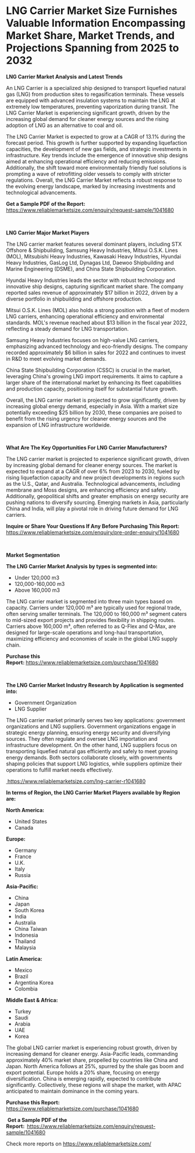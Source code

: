 <p><h1>LNG Carrier Market Size Furnishes Valuable Information Encompassing Market Share, Market Trends, and Projections Spanning from 2025 to 2032</h1></p><p><strong>LNG Carrier Market Analysis and Latest Trends</strong></p>
<p><p>An LNG Carrier is a specialized ship designed to transport liquefied natural gas (LNG) from production sites to regasification terminals. These vessels are equipped with advanced insulation systems to maintain the LNG at extremely low temperatures, preventing vaporization during transit. The LNG Carrier Market is experiencing significant growth, driven by the increasing global demand for cleaner energy sources and the rising adoption of LNG as an alternative to coal and oil.</p><p>The LNG Carrier Market is expected to grow at a CAGR of 13.1% during the forecast period. This growth is further supported by expanding liquefaction capacities, the development of new gas fields, and strategic investments in infrastructure. Key trends include the emergence of innovative ship designs aimed at enhancing operational efficiency and reducing emissions. Additionally, the shift toward more environmentally friendly fuel solutions is prompting a wave of retrofitting older vessels to comply with stricter regulations. Overall, the LNG Carrier Market reflects a robust response to the evolving energy landscape, marked by increasing investments and technological advancements.</p></p>
<p><strong>Get a Sample PDF of the Report:&nbsp;</strong> <a href="https://www.reliablemarketsize.com/enquiry/request-sample/1041680?utm_campaign=1901&utm_medium=2&utm_source=Github&utm_content=ia&utm_term=16022025&utm_id=lng-carrier">https://www.reliablemarketsize.com/enquiry/request-sample/1041680</a></p>
<p>&nbsp;</p>
<p><strong>LNG Carrier Major Market Players</strong></p>
<p><p>The LNG carrier market features several dominant players, including STX Offshore & Shipbuilding, Samsung Heavy Industries, Mitsui O.S.K. Lines (MOL), Mitsubishi Heavy Industries, Kawasaki Heavy Industries, Hyundai Heavy Industries, GasLog Ltd, Dynagas Ltd, Daewoo Shipbuilding and Marine Engineering (DSME), and China State Shipbuilding Corporation. </p><p>Hyundai Heavy Industries leads the sector with robust technology and innovative ship designs, capturing significant market share. The company reported sales revenue of approximately $17 billion in 2022, driven by a diverse portfolio in shipbuilding and offshore production. </p><p>Mitsui O.S.K. Lines (MOL) also holds a strong position with a fleet of modern LNG carriers, enhancing operational efficiency and environmental standards. MOL's revenue reached about $13 billion in the fiscal year 2022, reflecting a steady demand for LNG transportation.</p><p>Samsung Heavy Industries focuses on high-value LNG carriers, emphasizing advanced technology and eco-friendly designs. The company recorded approximately $6 billion in sales for 2022 and continues to invest in R&D to meet evolving market demands.</p><p>China State Shipbuilding Corporation (CSSC) is crucial in the market, leveraging China's growing LNG import requirements. It aims to capture a larger share of the international market by enhancing its fleet capabilities and production capacity, positioning itself for substantial future growth.</p><p>Overall, the LNG carrier market is projected to grow significantly, driven by increasing global energy demand, especially in Asia. With a market size potentially exceeding $25 billion by 2030, these companies are poised to benefit from the rising urgency for cleaner energy sources and the expansion of LNG infrastructure worldwide.</p></p>
<p>&nbsp;</p>
<p><strong>What Are The Key Opportunities For LNG Carrier Manufacturers?</strong></p>
<p><p>The LNG carrier market is projected to experience significant growth, driven by increasing global demand for cleaner energy sources. The market is expected to expand at a CAGR of over 6% from 2023 to 2030, fueled by rising liquefaction capacity and new project developments in regions such as the U.S., Qatar, and Australia. Technological advancements, including membrane and Moss designs, are enhancing efficiency and safety. Additionally, geopolitical shifts and greater emphasis on energy security are pushing nations to diversify sourcing. Emerging markets in Asia, particularly China and India, will play a pivotal role in driving future demand for LNG carriers.</p></p>
<p><strong>Inquire or Share Your Questions If Any Before Purchasing This Report:</strong> <a href="https://www.reliablemarketsize.com/enquiry/pre-order-enquiry/1041680?utm_campaign=1901&utm_medium=2&utm_source=Github&utm_content=ia&utm_term=16022025&utm_id=lng-carrier">https://www.reliablemarketsize.com/enquiry/pre-order-enquiry/1041680</a></p>
<p>&nbsp;</p>
<p><strong>Market Segmentation</strong></p>
<p><strong>The LNG Carrier Market Analysis by types is segmented into:</strong></p>
<p><ul><li>Under 120,000 m3</li><li>120,000-160,000 m3</li><li>Above 160,000 m3</li></ul></p>
<p><p>The LNG carrier market is segmented into three main types based on capacity. Carriers under 120,000 m³ are typically used for regional trade, often serving smaller terminals. The 120,000 to 160,000 m³ segment caters to mid-sized export projects and provides flexibility in shipping routes. Carriers above 160,000 m³, often referred to as Q-Flex and Q-Max, are designed for large-scale operations and long-haul transportation, maximizing efficiency and economies of scale in the global LNG supply chain.</p></p>
<p><strong>Purchase this Report:&nbsp;</strong><a href="https://www.reliablemarketsize.com/purchase/1041680?utm_campaign=1901&utm_medium=2&utm_source=Github&utm_content=ia&utm_term=16022025&utm_id=lng-carrier">https://www.reliablemarketsize.com/purchase/1041680</a></p>
<p>&nbsp;</p>
<p><strong>The LNG Carrier Market Industry Research by Application is segmented into:</strong></p>
<p><ul><li>Government Organization</li><li>LNG Supplier</li></ul></p>
<p><p>The LNG carrier market primarily serves two key applications: government organizations and LNG suppliers. Government organizations engage in strategic energy planning, ensuring energy security and diversifying sources. They often regulate and oversee LNG importation and infrastructure development. On the other hand, LNG suppliers focus on transporting liquefied natural gas efficiently and safely to meet growing energy demands. Both sectors collaborate closely, with governments shaping policies that support LNG logistics, while suppliers optimize their operations to fulfill market needs effectively.</p></p>
<p><a href="https://www.reliablemarketsize.com/lng-carrier-r1041680?utm_campaign=1901&utm_medium=2&utm_source=Github&utm_content=ia&utm_term=16022025&utm_id=lng-carrier">&nbsp;https://www.reliablemarketsize.com/lng-carrier-r1041680</a></p>
<p><strong>In terms of Region, the LNG Carrier Market Players available by Region are:</strong></p>
<p>
    <p> <strong> North America: </strong>
        <ul>
            <li>United States</li>
            <li>Canada</li>
        </ul>
        </p> 
    <p> <strong> Europe: </strong>
        <ul>
            <li>Germany</li>
            <li>France</li>
            <li>U.K.</li>
            <li>Italy</li>
            <li>Russia</li>
        </ul>
        </p> 
    <p> <strong> Asia-Pacific: </strong>
        <ul>
            <li>China</li>
            <li>Japan</li>
            <li>South Korea</li>
            <li>India</li>
            <li>Australia</li>
            <li>China Taiwan</li>
            <li>Indonesia</li>
            <li>Thailand</li>
            <li>Malaysia</li>
        </ul>
        </p> 
    <p> <strong> Latin America: </strong>
        <ul>
            <li>Mexico</li>
            <li>Brazil</li>
            <li>Argentina Korea</li>
            <li>Colombia</li>
        </ul>
        </p> 
    <p> <strong> Middle East & Africa: </strong>
        <ul>
            <li>Turkey</li>
            <li>Saudi</li>
            <li>Arabia</li>
            <li>UAE</li>
            <li>Korea</li>
        </ul>
    </p>
    </p>
<p><p>The global LNG carrier market is experiencing robust growth, driven by increasing demand for cleaner energy. Asia-Pacific leads, commanding approximately 40% market share, propelled by countries like China and Japan. North America follows at 25%, spurred by the shale gas boom and export potential. Europe holds a 20% share, focusing on energy diversification. China is emerging rapidly, expected to contribute significantly. Collectively, these regions will shape the market, with APAC anticipated to maintain dominance in the coming years.</p></p>
<p><strong>Purchase this Report: </strong><a href="https://www.reliablemarketsize.com/purchase/1041680?utm_campaign=1901&utm_medium=2&utm_source=Github&utm_content=ia&utm_term=16022025&utm_id=lng-carrier">https://www.reliablemarketsize.com/purchase/1041680</a></p>
<p>&nbsp;<strong>Get a Sample PDF of the Report:&nbsp;&nbsp;</strong><a href="https://www.reliablemarketsize.com/enquiry/request-sample/1041680?utm_campaign=1901&utm_medium=2&utm_source=Github&utm_content=ia&utm_term=16022025&utm_id=lng-carrier">https://www.reliablemarketsize.com/enquiry/request-sample/1041680</a></p>
<p><strong></strong></p>
<p>Check more reports on <a href="https://www.reliablemarketsize.com/?utm_campaign=1901&utm_medium=2&utm_source=Github&utm_content=ia&utm_term=16022025&utm_id=lng-carrier">https://www.reliablemarketsize.com/</a></p>